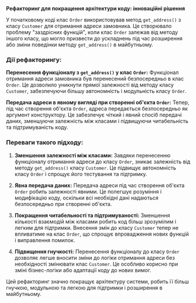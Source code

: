 **Рефакторинг для покращення архітектури коду: інноваційні рішення**

У початковому коді клас `Order` використовував метод `get_address()` з класу `Customer` для отримання адреси замовника. Це створювало проблему "заздрісних функцій", коли клас `Order` залежав від методу іншого класу, що могло призвести до ускладнень під час розширення або зміни поведінки методу `get_address()` в майбутньому.

### Дії рефакторингу:

**Перенесення функціоналу з `get_address()` у клас `Order`:**
Функціонал отримання адреси замовника був перенесений безпосередньо в клас `Order`. Це дозволило уникнути прямої залежності від методу класу `Customer`, забезпечуючи більшу автономність і модульність класу `Order`.

**Передача адреси в явному вигляді при створенні об'єкта `Order`:**
Тепер, під час створення об'єкта `Order`, адреса передається безпосередньо як аргумент конструктору. Це забезпечує чіткий і явний спосіб передачі даних, зменшуючи залежність між класами і підвищуючи читабельність та підтримуваність коду.

### Переваги такого підходу:
1. **Зменшення залежності між класами:**
   Завдяки перенесенню функціоналу отримання адреси до класу `Order`, зникає залежність від методу `get_address()` класу `Customer`. Це підвищує автономність класу `Order` і спрощує його тестування та підтримку.

2. **Явна передача даних:**
   Передача адреси під час створення об'єкта `Order` робить залежності явними. Це полегшує розуміння і модифікацію коду, оскільки всі необхідні дані надаються безпосередньо при створенні об'єкта.

3. **Покращення читабельності та підтримуваності:**
   Зменшення кількості взаємодій між класами робить код більш зрозумілим і легким для підтримки. Внесення змін до класу `Customer` тепер не впливатиме на клас `Order`, що спрощує впровадження нових функцій і виправлення помилок.

4. **Підвищення гнучкості:**
   Перенесення функціоналу до класу `Order` дозволяє легше вносити зміни до логіки отримання адреси без необхідності змінювати клас `Customer`. Це особливо корисно при зміні бізнес-логіки або адаптації коду до нових вимог.

Цей рефакторинг значно покращує архітектуру системи, робить її більш гнучкою, модульною та легкою для підтримки і розширення в майбутньому.